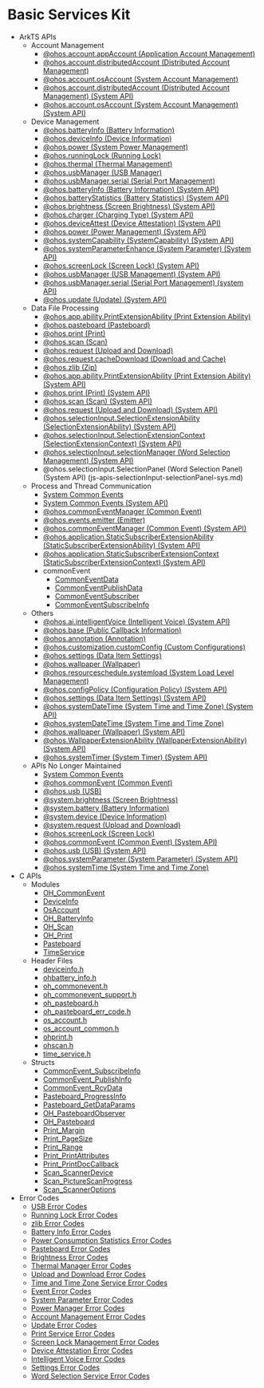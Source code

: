 # Basic Services Kit
<!--Kit: Common-->
<!--Subsystem: Common-->
<!--Owner: @fang-jinxu-->
<!--Designer: @lingminghw-->
<!--Tester: @RayShih-->
<!--Adviser: @fang-jinxu-->

- ArkTS APIs<!--basic-services-arkts-->
  - Account Management<!--account-management-arkts-->
    - [@ohos.account.appAccount (Application Account Management)](js-apis-appAccount.md)
    - [@ohos.account.distributedAccount (Distributed Account Management)](js-apis-distributed-account.md)
    - [@ohos.account.osAccount (System Account Management)](js-apis-osAccount.md)
    <!--Del-->
    - [@ohos.account.distributedAccount (Distributed Account Management) (System API)](js-apis-distributed-account-sys.md)
    - [@ohos.account.osAccount (System Account Management) (System API)](js-apis-osAccount-sys.md)
    <!--DelEnd-->
  - Device Management<!--device-management-arkts-->
    - [@ohos.batteryInfo (Battery Information)](js-apis-battery-info.md)
    - [@ohos.deviceInfo (Device Information)](js-apis-device-info.md)
    - [@ohos.power (System Power Management)](js-apis-power.md)
    - [@ohos.runningLock (Running Lock)](js-apis-runninglock.md)
    - [@ohos.thermal (Thermal Management)](js-apis-thermal.md)
    - [@ohos.usbManager (USB Manager)](js-apis-usbManager.md)
    - [@ohos.usbManager.serial (Serial Port Management)](js-apis-serialManager.md)
    <!--Del-->
    - [@ohos.batteryInfo (Battery Information) (System API)](js-apis-battery-info-sys.md)
    - [@ohos.batteryStatistics (Battery Statistics) (System API)](js-apis-batteryStatistics-sys.md)
    - [@ohos.brightness (Screen Brightness) (System API)](js-apis-brightness-sys.md)
    - [@ohos.charger (Charging Type) (System API)](js-apis-charger-sys.md)
    - [@ohos.deviceAttest (Device Attestation) (System API)](js-apis-deviceAttest-sys.md)
    - [@ohos.power (Power Management) (System API)](js-apis-power-sys.md)
    - [@ohos.systemCapability (SystemCapability) (System API)](js-apis-system-capability-sys.md)
    - [@ohos.systemParameterEnhance (System Parameter) (System API)](js-apis-system-parameterEnhance-sys.md)
    - [@ohos.screenLock (Screen Lock) (System API)](js-apis-screen-lock-sys.md)
    - [@ohos.usbManager (USB Management) (System API)](js-apis-usbManager-sys.md)
    - [@ohos.usbManager.serial (Serial Port Management) (system API)](js-apis-serialManager-sys.md)
    - [@ohos.update (Update) (System API)](js-apis-update-sys.md)
    <!--DelEnd-->
  - Data File Processing<!--data-file-processing-arkts-->
    - [@ohos.app.ability.PrintExtensionAbility (Print Extension Ability)](js-apis-app-ability-PrintExtensionAbility.md)
    - [@ohos.pasteboard (Pasteboard)](js-apis-pasteboard.md)
    - [@ohos.print (Print)](js-apis-print.md)
    - [@ohos.scan (Scan)](js-apis-scan.md)
    - [@ohos.request (Upload and Download)](js-apis-request.md)
    - [@ohos.request.cacheDownload (Download and Cache)](js-apis-request-cacheDownload.md)
    - [@ohos.zlib (Zip)](js-apis-zlib.md)
    <!--Del-->
    - [@ohos.app.ability.PrintExtensionAbility (Print Extension Ability) (System API)](js-apis-app-ability-PrintExtensionAbility-sys.md)
    - [@ohos.print (Print) (System API)](js-apis-print-sys.md)
    - [@ohos.scan (Scan) (System API)](js-apis-scan-sys.md)
    - [@ohos.request (Upload and Download) (System API)](js-apis-request-sys.md)
    - [@ohos.selectionInput.SelectionExtensionAbility (SelectionExtensionAbility) (System API)](js-apis-selectionInput-selectionExtensionAbility-sys.md)
    - [@ohos.selectionInput.SelectionExtensionContext (SelectionExtensionContext) (System API)](js-apis-selectionInput-selectionExtensionContext-sys.md)
    - [@ohos.selectionInput.selectionManager (Word Selection Management) (System API)](js-apis-selectionInput-selectionManager-sys.md)
    - @ohos.selectionInput.SelectionPanel (Word Selection Panel) (System API) (js-apis-selectionInput-selectionPanel-sys.md)
    <!--DelEnd-->
  - Process and Thread Communication<!--process-thread-communi-arkts-->
    - [System Common Events](common_event/commonEventManager-definitions.md)
    <!--Del-->
    - [System Common Events (System API)](common_event/commonEventManager-definitions-sys.md)
    <!--DelEnd-->
    - [@ohos.commonEventManager (Common Event)](js-apis-commonEventManager.md)
    - [@ohos.events.emitter (Emitter)](js-apis-emitter.md)
    <!--Del-->
    - [@ohos.commonEventManager (Common Event) (System API)](js-apis-commonEventManager-sys.md)
    - [@ohos.application.StaticSubscriberExtensionAbility (StaticSubscriberExtensionAbility) (System API)](js-apis-application-staticSubscriberExtensionAbility-sys.md)
    - [@ohos.application.StaticSubscriberExtensionContext (StaticSubscriberExtensionContext) (System API)](js-apis-application-StaticSubscriberExtensionContext-sys.md)
    <!--DelEnd-->
    - commonEvent
      - [CommonEventData](js-apis-inner-commonEvent-commonEventData.md)
      - [CommonEventPublishData](js-apis-inner-commonEvent-commonEventPublishData.md)
      - [CommonEventSubscriber](js-apis-inner-commonEvent-commonEventSubscriber.md)
      - [CommonEventSubscribeInfo](js-apis-inner-commonEvent-commonEventSubscribeInfo.md)
  - Others<!--others-->
    <!--Del-->
    - [@ohos.ai.intelligentVoice (Intelligent Voice) (System API)](js-apis-intelligentVoice-sys.md)
    <!--DelEnd-->
    - [@ohos.base (Public Callback Information)](js-apis-base.md)
    - [@ohos.annotation (Annotation)](js-apis-annotation.md)
    - [@ohos.customization.customConfig (Custom Configurations)](js-apis-customization-customConfig.md)
    - [@ohos.settings (Data Item Settings)](js-apis-settings.md)
    - [@ohos.wallpaper (Wallpaper)](js-apis-wallpaper.md)
    - [@ohos.resourceschedule.systemload (System Load Level Management)](js-apis-resourceschedule-systemload.md)
    <!--Del-->
    - [@ohos.configPolicy (Configuration Policy) (System API)](js-apis-configPolicy-sys.md)
    - [@ohos.settings (Data Item Settings) (System API)](js-apis-settings-sys.md)
    - [@ohos.systemDateTime (System Time and Time Zone) (System API)](js-apis-system-date-time-sys.md)
    - [@ohos.systemDateTime (System Time and Time Zone)](js-apis-date-time.md)
    - [@ohos.wallpaper (Wallpaper) (System API)](js-apis-wallpaper-sys.md)
    - [@ohos.WallpaperExtensionAbility (WallpaperExtensionAbility) (System API)](js-apis-WallpaperExtensionAbility-sys.md)
    - [@ohos.systemTimer (System Timer) (System API)](js-apis-system-timer-sys.md)
    <!--DelEnd-->
  - APIs No Longer Maintained<!--basic-services-arkts-dep-->
    - [System Common Events](common_event/commonEvent-definitions.md)
    - [@ohos.commonEvent (Common Event)](js-apis-commonEvent.md)
    - [@ohos.usb (USB)](js-apis-usb-deprecated.md)
    - [@system.brightness (Screen Brightness)](js-apis-system-brightness.md)
    - [@system.battery (Battery Information)](js-apis-system-battery.md)
    - [@system.device (Device Information)](js-apis-system-device.md)
    - [@system.request (Upload and Download)](js-apis-system-request.md)
    - [@ohos.screenLock (Screen Lock)](js-apis-screen-lock.md)
    <!--Del-->
    - [@ohos.commonEvent (Common Event) (System API)](js-apis-commonEvent-sys.md)
    - [@ohos.usb (USB) (System API)](js-apis-usb-deprecated-sys.md)
    - [@ohos.systemParameter (System Parameter) (System API)](js-apis-system-parameter-sys.md)
    <!--DelEnd-->
    - [@ohos.systemTime (System Time and Time Zone)](js-apis-system-time.md)
- C APIs<!--basic-services-c-->
  - Modules<!--basic-services-module-->
    - [OH_CommonEvent](capi-oh-commonevent.md)
    - [DeviceInfo](capi-deviceinfo.md)
    - [OsAccount](capi-osaccount.md)
    - [OH_BatteryInfo](capi-oh-batteryinfo.md)
    - [OH_Scan](capi-oh-scan.md)
    - [OH_Print](capi-oh-print.md)
    - [Pasteboard](capi-pasteboard.md)
    - [TimeService](capi-timeservice.md)
  - Header Files<!--basic-services-headerfile-->
    - [deviceinfo.h](capi-deviceinfo-h.md)
    - [ohbattery_info.h](capi-ohbattery-info-h.md)
    - [oh_commonevent.h](capi-oh-commonevent-h.md)
    - [oh_commonevent_support.h](capi-oh-commonevent-support-h.md)
    - [oh_pasteboard.h](capi-oh-pasteboard-h.md)
    - [oh_pasteboard_err_code.h](capi-oh-pasteboard-err-code-h.md)
    - [os_account.h](capi-os-account-h.md)
    - [os_account_common.h](capi-os-account-common-h.md)
    - [ohprint.h](capi-ohprint-h.md)
    - [ohscan.h](capi-ohscan-h.md)
    - [time_service.h](capi-time-service-h.md)
  - Structs<!--basic-services-struct-->
    - [CommonEvent_SubscribeInfo](capi-oh-commonevent-commonevent-subscribeinfo.md)
    - [CommonEvent_PublishInfo](capi-oh-commonevent-commonevent-publishinfo.md)
    - [CommonEvent_RcvData](capi-oh-commonevent-commonevent-rcvdata.md)
    - [Pasteboard_ProgressInfo](capi-pasteboard-progressinfo.md)
    - [Pasteboard_GetDataParams](capi-pasteboard-getdataparams.md)
    - [OH_PasteboardObserver](capi-pasteboard-oh-pasteboardobserver.md)
    - [OH_Pasteboard](capi-pasteboard-oh-pasteboard.md)
    - [Print_Margin](capi-oh-print-print-margin.md)
    - [Print_PageSize](capi-oh-print-print-pagesize.md)
    - [Print_Range](capi-oh-print-print-range.md)
    - [Print_PrintAttributes](capi-oh-print-print-printattributes.md)
    - [Print_PrintDocCallback](capi-oh-print-print-printdoccallback.md)
    - [Scan_ScannerDevice](capi-oh-scan-scan-scannerdevice.md)
    - [Scan_PictureScanProgress](capi-oh-scan-scan-picturescanprogress.md)
    - [Scan_ScannerOptions](capi-oh-scan-scan-scanneroptions.md)
- Error Codes<!--basic-services-arkts-errcode-->
  - [USB Error Codes](errorcode-usb.md)
  - [Running Lock Error Codes](errorcode-runninglock.md)
  - [zlib Error Codes](errorcode-zlib.md)
  <!--Del-->
  - [Battery Info Error Codes](errorcode-battery-info.md)
  - [Power Consumption Statistics Error Codes](errorcode-batteryStatistics.md)
  <!--DelEnd-->
  - [Pasteboard Error Codes](errorcode-pasteboard.md)
  <!--Del-->
  - [Brightness Error Codes](errorcode-brightness.md)
  <!--DelEnd-->
  - [Thermal Manager Error Codes](errorcode-thermal.md)
  - [Upload and Download Error Codes](errorcode-request.md)
  - [Time and Time Zone Service Error Codes](errorcode-time.md)
  - [Event Error Codes](errorcode-CommonEventService.md)
  - [System Parameter Error Codes](errorcode-system-parameterV9.md)
  - [Power Manager Error Codes](errorcode-power.md)
  - [Account Management Error Codes](errorcode-account.md)
  <!--Del-->
  - [Update Error Codes](errorcode-update.md)
  <!--DelEnd-->
  - [Print Service Error Codes](errorcode-print.md)
  <!--Del-->
  - [Screen Lock Management Error Codes](errorcode-screenlock.md)
  - [Device Attestation Error Codes](errorcode-deviceAttest.md)
  - [Intelligent Voice Error Codes](errorcode-intelligentVoice.md)
  - [Settings Error Codes](errorcode-settings.md)
  - [Word Selection Service Error Codes](errorcode-selection.md)
  <!--DelEnd-->
